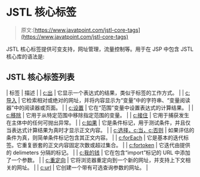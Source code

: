 # JSTL 核心标签

> 原文:[https://www.javatpoint.com/jstl-core-tags](https://www.javatpoint.com/jstl-core-tags)

JSTL 核心标签提供可变支持，网址管理，流量控制等。用于在 JSP 中包含 JSTL 核心库的语法是:

## JSTL 核心标签列表

| 标签 | 描述 |
| [c:出](jstl-core-out-tag) | 它显示一个表达式的结果，类似于标签的工作方式。 |
| [c:导入](jstl-core-import-tag) | 它检索相对或绝对的网址，并将内容显示为“变量”中的字符串、“变量阅读器”中的阅读器或页面。 |
| [c:设置](jstl-core-set-tag) | 它在“范围”变量中设置表达式的计算结果。 |
| [c:移除](jstl-core-remove-tag) | 它用于从特定范围中移除指定范围的变量。 |
| [c:接住](jstl-core-catch-tag) | 它用于捕获发生在主体中的任何可抛出异常。 |
| [c:如果](jstl-core-if-tag) | 它是条件标记，用于测试条件，并且仅当表达式计算结果为真时才显示正文内容。 |
| [c:选择，c:当，c:否则](jstl-core-choose-when-otherwise-tag) | 如果评估的条件为真，则简单条件标记包含其正文内容。 |
| [c:forEach](jstl-core-forEach-tag) | 它是基本的迭代标签。它重复嵌套的正文内容固定次数或超过集合。 |
| [c:fortoken](jstl-core-forTokens) | 它迭代由提供的 delimeters 分隔的标记。 |
| [c:我的钱](jstl-core-param-tag) | 它在包含“import”标记的 URL 中添加了一个参数。 |
| [c:重定向](jstl-core-redirect-tag) | 它将浏览器重定向到一个新的网址，并支持上下文相关的网址。 |
| [c:url](jstl-core-url-tag) | 它创建一个带有可选查询参数的网址。 |